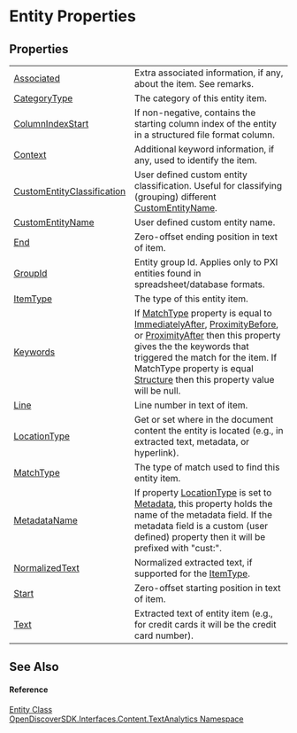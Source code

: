# Entity Properties




## Properties
<table>
<tr>
<td><a href="61dafa43-aaeb-fcf6-142c-563894b8568e">Associated</a></td>
<td>Extra associated information, if any, about the item. See remarks.</td></tr>
<tr>
<td><a href="2264f465-ad49-8737-d68c-94ca6bb9e53c">CategoryType</a></td>
<td>The category of this entity item.</td></tr>
<tr>
<td><a href="cbcd5f35-2b20-a87d-4afe-a31922b597a2">ColumnIndexStart</a></td>
<td>If non-negative, contains the starting column index of the entity in a structured file format column.</td></tr>
<tr>
<td><a href="cdde513a-1924-4371-e0b4-e5933554df53">Context</a></td>
<td>Additional keyword information, if any, used to identify the item.</td></tr>
<tr>
<td><a href="bdf4691f-7731-587b-fb4b-0ebf0373b76c">CustomEntityClassification</a></td>
<td>User defined custom entity classification. Useful for classifying (grouping) different <a href="046a1804-7c59-e142-fa8c-7a4d1c122412">CustomEntityName</a>.</td></tr>
<tr>
<td><a href="046a1804-7c59-e142-fa8c-7a4d1c122412">CustomEntityName</a></td>
<td>User defined custom entity name.</td></tr>
<tr>
<td><a href="1eeca01f-7d8f-3bcc-7395-49aea769de0d">End</a></td>
<td>Zero-offset ending position in text of item.</td></tr>
<tr>
<td><a href="0eb5cae3-7dde-cda0-16e6-ee30bd9cd05c">GroupId</a></td>
<td>Entity group Id. Applies only to PXI entities found in spreadsheet/database formats.</td></tr>
<tr>
<td><a href="c025ee41-2df2-737f-922f-abe13f0a53b1">ItemType</a></td>
<td>The type of this entity item.</td></tr>
<tr>
<td><a href="50d6be9d-f0a4-0626-3060-232f92024de2">Keywords</a></td>
<td>If <a href="f227edb8-9866-1e26-f4df-b99b45ce7252">MatchType</a> property is equal to <a href="64ec20af-09d5-26a6-0761-e985bdc39291">ImmediatelyAfter</a>, <a href="64ec20af-09d5-26a6-0761-e985bdc39291">ProximityBefore</a>, or <a href="64ec20af-09d5-26a6-0761-e985bdc39291">ProximityAfter</a> then this property gives the the keywords that triggered the match for the item. If MatchType property is equal <a href="64ec20af-09d5-26a6-0761-e985bdc39291">Structure</a> then this property value will be null.</td></tr>
<tr>
<td><a href="a7b4ac5f-5110-4c79-01bc-428939758c58">Line</a></td>
<td>Line number in text of item.</td></tr>
<tr>
<td><a href="77778bff-5e97-8619-f6dd-35ec7aa5ea12">LocationType</a></td>
<td>Get or set where in the document content the entity is located (e.g., in extracted text, metadata, or hyperlink).</td></tr>
<tr>
<td><a href="f227edb8-9866-1e26-f4df-b99b45ce7252">MatchType</a></td>
<td>The type of match used to find this entity item.</td></tr>
<tr>
<td><a href="a1214890-c214-1316-f6cd-e745af91010e">MetadataName</a></td>
<td>If property <a href="77778bff-5e97-8619-f6dd-35ec7aa5ea12">LocationType</a> is set to <a href="d5b32c7b-a063-bd9f-f849-97f13567251a">Metadata</a>, this property holds the name of the metadata field. If the metadata field is a custom (user defined) property then it will be prefixed with "cust:".</td></tr>
<tr>
<td><a href="6c1823e4-2076-6fff-fd1c-7d79e9af33c0">NormalizedText</a></td>
<td>Normalized extracted text, if supported for the <a href="c025ee41-2df2-737f-922f-abe13f0a53b1">ItemType</a>.</td></tr>
<tr>
<td><a href="ab54fdc2-b3ca-d5ad-9671-00137852a716">Start</a></td>
<td>Zero-offset starting position in text of item.</td></tr>
<tr>
<td><a href="78237b47-97e4-7f4b-d6c9-18ae0143b759">Text</a></td>
<td>Extracted text of entity item (e.g., for credit cards it will be the credit card number).</td></tr>
</table>

## See Also


#### Reference
<a href="75bf3100-d4b4-0098-46f5-b953923776a9">Entity Class</a>  
<a href="12331b25-bce3-6a9b-929b-46b5cf49471c">OpenDiscoverSDK.Interfaces.Content.TextAnalytics Namespace</a>  
